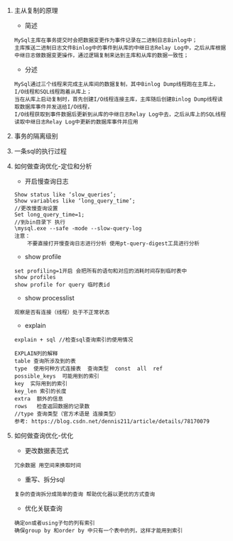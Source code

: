 1. 主从复制的原理
    - 简述
    ```
    MySql主库在事务提交时会把数据变更作为事件记录在二进制日志Binlog中；
    主库推送二进制日志文件Binlog中的事件到从库的中继日志Relay Log中，之后从库根据中继日志做数据变更操作，通过逻辑复制来达到主库和从库的数据一致性；
    ```
    - 分述
    ```
    MySql通过三个线程来完成主从库间的数据复制，其中Binlog Dump线程跑在主库上，I/O线程和SQL线程跑着从库上；
    当在从库上启动复制时，首先创建I/O线程连接主库，主库随后创建Binlog Dump线程读取数据库事件并发送给I/O线程，
    I/O线程获取到事件数据后更新到从库的中继日志Relay Log中去，之后从库上的SQL线程读取中继日志Relay Log中更新的数据库事件并应用
    ```

2. 事务的隔离级别

3. 一条sql的执行过程

4. 如何做查询优化-定位和分析

   - 开启慢查询日志

   ```
   Show status like ‘slow_queries’;
   Show variables like ‘long_query_time’;
   //更改慢查询设置
   Set long_query_time=1;
   //到bin目录下 执行 
   \mysql.exe --safe -mode --slow-query-log
   注意：
       不要直接打开慢查询日志进行分析 使用pt-query-digest工具进行分析
   ```
   - show profile
   ```
   set profiling=1开启 会把所有的语句和对应的消耗时间存到临时表中
   show profiles
   show profile for query 临时表id
   ```
   - show processlist
   ```
   观察是否有连接（线程）处于不正常状态
   ```
   - explain
   ```
   explain + sql //检查sql查询索引的使用情况 
   
   EXPLAIN列的解释
   table 查询所涉及到的表
   type  使用何种方式连接表  查询类型  const  all  ref
   possible_keys  可能用到的索引
   key  实际用到的索引
   key_len 索引的长度
   extra  额外的信息
   rows   检查返回数据的记录数
   //type 查询类型（官方术语是 连接类型）
   参考: https://blog.csdn.net/dennis211/article/details/78170079
   ```

5. 如何做查询优化-优化

   - 更改数据表范式

   ```
   冗余数据 用空间来换取时间
   ```
   - 重写、拆分sql
   ```
   复杂的查询拆分成简单的查询 帮助优化器以更优的方式查询
   ```
   - 优化关联查询
   ```
   确定on或者using子句的列有索引
   确保group by 和order by 中只有一个表中的列，这样才能用到索引
   ```